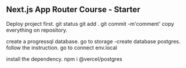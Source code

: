 ## Next.js App Router Course - Starter

Deploy  project first.
git status 
git add .
git commit -m'comment'
copy everything on repository.

create a progressql database.
go to storage -create database postgres.
follow the instruction.
go to connect
env.local 

install the dependency.
npm i @vercel/postgres